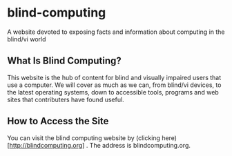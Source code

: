 # blind-computing
A website devoted to exposing facts and information about computing in the blind/vi world

## What Is Blind Computing?

This website is the hub of content for blind and visually impaired users that use a computer. We will cover as much as we can, from blind/vi devices, to the latest operating systems, down to accessible tools, programs and web sites that contributers have found useful.

## How to Access the Site

You can visit the blind computing website by (clicking here)[http://blindcomputing.org] . The address is blindcomputing.org. 
